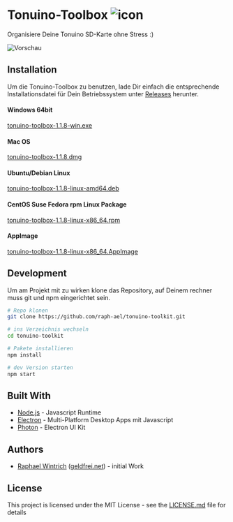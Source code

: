 # Tonuino-Toolbox ![icon](icon-42x42.png?raw=true "Icon")

Organisiere Deine Tonuino SD-Karte ohne Stress :)

![Vorschau](preview.png?raw=true "Vorschau")

## Installation

Um die Tonuino-Toolbox zu benutzen, lade Dir einfach die entsprechende Installationsdatei für Dein Betriebssystem unter [Releases](https://github.com/raph-ael/tonuino-toolbox/releases) herunter.

#### Windows 64bit

[tonuino-toolbox-1.1.8-win.exe](https://github.com/raph-ael/tonuino-toolbox/releases/download/v1.1.8/tonuino-toolbox-1.1.8-win.exe)

#### Mac OS

[tonuino-toolbox-1.1.8.dmg](https://github.com/raph-ael/tonuino-toolbox/releases/download/v1.1.8/tonuino-toolbox-1.1.8.dmg)

#### Ubuntu/Debian Linux

[tonuino-toolbox-1.1.8-linux-amd64.deb](https://github.com/raph-ael/tonuino-toolbox/releases/download/v1.1.8/tonuino-toolbox-1.1.8-linux-amd64.deb)

#### CentOS Suse Fedora rpm Linux Package

[tonuino-toolbox-1.1.8-linux-x86_64.rpm](https://github.com/raph-ael/tonuino-toolbox/releases/download/v1.1.8/tonuino-toolbox-1.1.8-linux-x86_64.rpm)

#### AppImage

[tonuino-toolbox-1.1.8-linux-x86_64.AppImage](https://github.com/raph-ael/tonuino-toolbox/releases/download/v1.1.8/tonuino-toolbox-1.1.8-linux-x86_64.AppImage)

## Development

Um am Projekt mit zu wirken klone das Repository, auf Deinem rechner muss git und npm eingerichtet sein.

```bash
# Repo klonen
git clone https://github.com/raph-ael/tonuino-toolkit.git

# ins Verzeichnis wechseln
cd tonuino-toolkit

# Pakete installieren
npm install

# dev Version starten
npm start
```

## Built With

* [Node.js](https://nodejs.org/en/) - Javascript Runtime
* [Electron](https://www.electronjs.org/) - Multi-Platform Desktop Apps mit Javascript
* [Photon](http://photonkit.com/) - Electron UI Kit

## Authors

* [Raphael Wintrich](https://github.com/raph-ael) ([geldfrei.net](https://geldfrei.net)) - initial Work

## License

This project is licensed under the MIT License - see the [LICENSE.md](LICENSE.md) file for details


